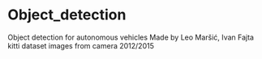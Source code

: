 # Object_detection
Object detection for autonomous vehicles
Made by Leo Maršić, Ivan Fajta
kitti dataset images from camera 2012/2015
